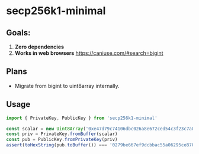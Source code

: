 # secp256k1-minimal

## Goals:

1. **Zero dependencies**
2. **Works in web browsers** https://caniuse.com/#search=bigint

## Plans

-   Migrate from bigint to uint8array internally.

## Usage

```javascript
import { PrivateKey, PublicKey } from 'secp256k1-minimal'

const scalar = new Uint8Array('0xe47d79c74106dbc026a8e672ced54c3f23c7a001a2ef9318be3f338db4edba2d')
const priv = PrivateKey.fromBuffer(scalar)
const pub = PublicKey.fromPrivateKey(priv)
assert(toHexString(pub.toBuffer()) === '0279be667ef9dcbbac55a06295ce870b07029bfcdb2dce28d959f2815b16f81798')
```

